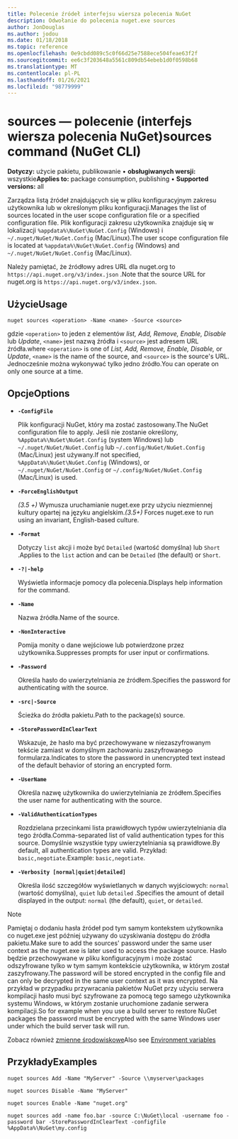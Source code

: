 ```yaml
---
title: Polecenie źródeł interfejsu wiersza polecenia NuGet
description: Odwołanie do polecenia nuget.exe sources
author: JonDouglas
ms.author: jodou
ms.date: 01/18/2018
ms.topic: reference
ms.openlocfilehash: 0e9cbdd089c5c0f66d25e7588ece504feae63f2f
ms.sourcegitcommit: ee6c3f203648a5561c809db54ebeb1d0f0598b68
ms.translationtype: MT
ms.contentlocale: pl-PL
ms.lasthandoff: 01/26/2021
ms.locfileid: "98779999"
---
```

# <a name="sources-command-nuget-cli"></a><span data-ttu-id="6e427-103">sources — polecenie (interfejs wiersza polecenia NuGet)</span><span class="sxs-lookup"><span data-stu-id="6e427-103">sources command (NuGet CLI)</span></span>

<span data-ttu-id="6e427-104">**Dotyczy:** użycie pakietu, publikowanie &bullet; **obsługiwanych wersji:** wszystkie</span><span class="sxs-lookup"><span data-stu-id="6e427-104">**Applies to:** package consumption, publishing &bullet; **Supported versions:** all</span></span>

<span data-ttu-id="6e427-105">Zarządza listą źródeł znajdujących się w pliku konfiguracyjnym zakresu użytkownika lub w określonym pliku konfiguracji.</span><span class="sxs-lookup"><span data-stu-id="6e427-105">Manages the list of sources located in the user scope configuration file or a specified configuration file.</span></span> <span data-ttu-id="6e427-106">Plik konfiguracji zakresu użytkownika znajduje się w lokalizacji `%appdata%\NuGet\NuGet.Config` (Windows) i `~/.nuget/NuGet/NuGet.Config` (Mac/Linux).</span><span class="sxs-lookup"><span data-stu-id="6e427-106">The user scope configuration file is located at `%appdata%\NuGet\NuGet.Config` (Windows) and `~/.nuget/NuGet/NuGet.Config` (Mac/Linux).</span></span>

<span data-ttu-id="6e427-107">Należy pamiętać, że źródłowy adres URL dla nuget.org to `https://api.nuget.org/v3/index.json` .</span><span class="sxs-lookup"><span data-stu-id="6e427-107">Note that the source URL for nuget.org is `https://api.nuget.org/v3/index.json`.</span></span>

## <a name="usage"></a><span data-ttu-id="6e427-108">Użycie</span><span class="sxs-lookup"><span data-stu-id="6e427-108">Usage</span></span>

```cli
nuget sources <operation> -Name <name> -Source <source>
```

<span data-ttu-id="6e427-109">gdzie `<operation>` to jeden z elementów *list, Add, Remove, Enable, Disable* lub *Update*, `<name>` jest nazwą źródła i `<source>` jest adresem URL źródła.</span><span class="sxs-lookup"><span data-stu-id="6e427-109">where `<operation>` is one of *List, Add, Remove, Enable, Disable,* or *Update*, `<name>` is the name of the source, and `<source>` is the source's URL.</span></span> <span data-ttu-id="6e427-110">Jednocześnie można wykonywać tylko jedno źródło.</span><span class="sxs-lookup"><span data-stu-id="6e427-110">You can operate on only one source at a time.</span></span>

## <a name="options"></a><span data-ttu-id="6e427-111">Opcje</span><span class="sxs-lookup"><span data-stu-id="6e427-111">Options</span></span>

- **`-ConfigFile`**

  <span data-ttu-id="6e427-112">Plik konfiguracji NuGet, który ma zostać zastosowany.</span><span class="sxs-lookup"><span data-stu-id="6e427-112">The NuGet configuration file to apply.</span></span> <span data-ttu-id="6e427-113">Jeśli nie zostanie określony, `%AppData%\NuGet\NuGet.Config` (system Windows) lub `~/.nuget/NuGet/NuGet.Config` lub `~/.config/NuGet/NuGet.Config` (Mac/Linux) jest używany.</span><span class="sxs-lookup"><span data-stu-id="6e427-113">If not specified, `%AppData%\NuGet\NuGet.Config` (Windows), or `~/.nuget/NuGet/NuGet.Config` or `~/.config/NuGet/NuGet.Config` (Mac/Linux) is used.</span></span>

- **`-ForceEnglishOutput`**

  <span data-ttu-id="6e427-114">*(3.5 +)* Wymusza uruchamianie nuget.exe przy użyciu niezmiennej kultury opartej na języku angielskim.</span><span class="sxs-lookup"><span data-stu-id="6e427-114">*(3.5+)* Forces nuget.exe to run using an invariant, English-based culture.</span></span>

- **`-Format`**

  <span data-ttu-id="6e427-115">Dotyczy `list` akcji i może być `Detailed` (wartość domyślna) lub `Short` .</span><span class="sxs-lookup"><span data-stu-id="6e427-115">Applies to the `list` action and can be `Detailed` (the default) or `Short`.</span></span>

- **`-?|-help`**

  <span data-ttu-id="6e427-116">Wyświetla informacje pomocy dla polecenia.</span><span class="sxs-lookup"><span data-stu-id="6e427-116">Displays help information for the command.</span></span>

- **`-Name`**

  <span data-ttu-id="6e427-117">Nazwa źródła.</span><span class="sxs-lookup"><span data-stu-id="6e427-117">Name of the source.</span></span>

- **`-NonInteractive`**

  <span data-ttu-id="6e427-118">Pomija monity o dane wejściowe lub potwierdzone przez użytkownika.</span><span class="sxs-lookup"><span data-stu-id="6e427-118">Suppresses prompts for user input or confirmations.</span></span>

- **`-Password`**

  <span data-ttu-id="6e427-119">Określa hasło do uwierzytelniania ze źródłem.</span><span class="sxs-lookup"><span data-stu-id="6e427-119">Specifies the password for authenticating with the source.</span></span>

- **`-src|-Source`**

  <span data-ttu-id="6e427-120">Ścieżka do źródła pakietu.</span><span class="sxs-lookup"><span data-stu-id="6e427-120">Path to the package(s) source.</span></span>

- **`-StorePasswordInClearText`**

  <span data-ttu-id="6e427-121">Wskazuje, że hasło ma być przechowywane w niezaszyfrowanym tekście zamiast w domyślnym zachowaniu zaszyfrowanego formularza.</span><span class="sxs-lookup"><span data-stu-id="6e427-121">Indicates to store the password in unencrypted text instead of the default behavior of storing an encrypted form.</span></span>

- **`-UserName`**

  <span data-ttu-id="6e427-122">Określa nazwę użytkownika do uwierzytelniania ze źródłem.</span><span class="sxs-lookup"><span data-stu-id="6e427-122">Specifies the user name for authenticating with the source.</span></span>

- **`-ValidAuthenticationTypes`**

  <span data-ttu-id="6e427-123">Rozdzielana przecinkami lista prawidłowych typów uwierzytelniania dla tego źródła.</span><span class="sxs-lookup"><span data-stu-id="6e427-123">Comma-separated list of valid authentication types for this source.</span></span> <span data-ttu-id="6e427-124">Domyślnie wszystkie typy uwierzytelniania są prawidłowe.</span><span class="sxs-lookup"><span data-stu-id="6e427-124">By default, all authentication types are valid.</span></span> <span data-ttu-id="6e427-125">Przykład: `basic,negotiate`.</span><span class="sxs-lookup"><span data-stu-id="6e427-125">Example: `basic,negotiate`.</span></span>

- **`-Verbosity [normal|quiet|detailed]`**

  <span data-ttu-id="6e427-126">Określa ilość szczegółów wyświetlanych w danych wyjściowych: `normal` (wartość domyślna), `quiet` lub `detailed` .</span><span class="sxs-lookup"><span data-stu-id="6e427-126">Specifies the amount of detail displayed in the output: `normal` (the default), `quiet`, or `detailed`.</span></span>

> [!Note]
> <span data-ttu-id="6e427-127">Pamiętaj o dodaniu hasła źródeł pod tym samym kontekstem użytkownika co nuget.exe jest później używany do uzyskiwania dostępu do źródła pakietu.</span><span class="sxs-lookup"><span data-stu-id="6e427-127">Make sure to add the sources' password under the same user context as the nuget.exe is later used to access the package source.</span></span> <span data-ttu-id="6e427-128">Hasło będzie przechowywane w pliku konfiguracyjnym i może zostać odszyfrowane tylko w tym samym kontekście użytkownika, w którym został zaszyfrowany.</span><span class="sxs-lookup"><span data-stu-id="6e427-128">The password will be stored encrypted in the config file and can only be decrypted in the same user context as it was encrypted.</span></span> <span data-ttu-id="6e427-129">Na przykład w przypadku przywracania pakietów NuGet przy użyciu serwera kompilacji hasło musi być szyfrowane za pomocą tego samego użytkownika systemu Windows, w którym zostanie uruchomione zadanie serwera kompilacji.</span><span class="sxs-lookup"><span data-stu-id="6e427-129">So for example when you use a build server to restore NuGet packages the password must be encrypted with the same Windows user under which  the build server task will run.</span></span>

<span data-ttu-id="6e427-130">Zobacz również [zmienne środowiskowe](cli-ref-environment-variables.md)</span><span class="sxs-lookup"><span data-stu-id="6e427-130">Also see [Environment variables](cli-ref-environment-variables.md)</span></span>

## <a name="examples"></a><span data-ttu-id="6e427-131">Przykłady</span><span class="sxs-lookup"><span data-stu-id="6e427-131">Examples</span></span>

```cli
nuget sources Add -Name "MyServer" -Source \\myserver\packages

nuget sources Disable -Name "MyServer"

nuget sources Enable -Name "nuget.org"

nuget sources add -name foo.bar -source C:\NuGet\local -username foo -password bar -StorePasswordInClearText -configfile %AppData%\NuGet\my.config
```
